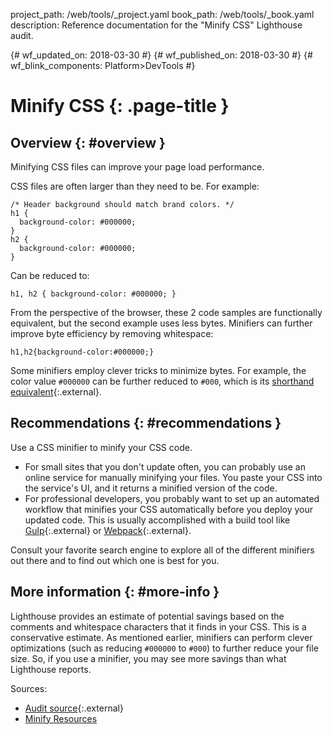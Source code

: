 project_path: /web/tools/_project.yaml
book_path: /web/tools/_book.yaml
description: Reference documentation for the "Minify CSS" Lighthouse audit.

{# wf_updated_on: 2018-03-30 #}
{# wf_published_on: 2018-03-30 #}
{# wf_blink_components: Platform>DevTools #}

# Minify CSS  {: .page-title }

## Overview {: #overview }

Minifying CSS files can improve your page load performance.

CSS files are often larger than they need to be. For example:

    /* Header background should match brand colors. */
    h1 {
      background-color: #000000;
    }
    h2 {
      background-color: #000000;
    }

Can be reduced to:

    h1, h2 { background-color: #000000; }

From the perspective of the browser, these 2 code samples are functionally
equivalent, but the second example uses less bytes. Minifiers can further
improve byte efficiency by removing whitespace:

    h1,h2{background-color:#000000;}

Some minifiers employ clever tricks to minimize bytes. For example, the color
value `#000000` can be further reduced to `#000`, which is its [shorthand
equivalent][shorthand]{:.external}.

[shorthand]: https://drafts.csswg.org/css-color-3/#rgb-color

## Recommendations {: #recommendations }

Use a CSS minifier to minify your CSS code.

* For small sites that you don't update often, you can probably use an online
  service for manually minifying your files. You paste your CSS into the
  service's UI, and it returns a minified version of the code.
* For professional developers, you probably want to set up an automated
  workflow that minifies your CSS automatically before you deploy your updated
  code. This is usually accomplished with a build tool like
  [Gulp][Gulp]{:.external} or [Webpack][Webpack]{:.external}.

[Gulp]: https://gulpjs.com/
[Webpack]: https://webpack.js.org/

Consult your favorite search engine to explore all of the different minifiers
out there and to find out which one is best for you.

## More information {: #more-info }

Lighthouse provides an estimate of potential savings based on the comments
and whitespace characters that it finds in your CSS. This is a conservative
estimate. As mentioned earlier, minifiers can perform clever optimizations
(such as reducing `#000000` to `#000`) to further reduce your file size. So,
if you use a minifier, you may see more savings than what Lighthouse reports.

Sources:

* [Audit source][src]{:.external}
* [Minify Resources](/speed/docs/insights/MinifyResources)

[src]: https://github.com/GoogleChrome/lighthouse/blob/master/lighthouse-core/audits/byte-efficiency/unminified-css.js
